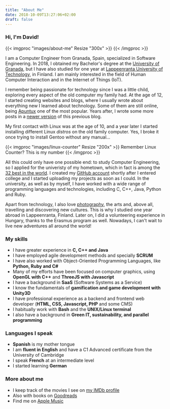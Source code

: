 ```yaml
---
title: "About Me"
date: 2018-10-09T13:27:06+02:00
draft: false
---
```


### Hi, I'm David!

{{< imgproc "images/about-me" Resize "300x" >}}
{{< /imgproc >}}

I am a Computer Engineer from Granada, Spain, specialized in Software
Engineering. In 2018, I obtained my Bachelor's degree at the [University
of Granada](http://www.ugr.es), but I have also studied for one year at
[Lappeenranta University of Technology](http://www.lut.fi), in Finland.
I am mainly interested in the field of Human Computer Interaction and in
the Internet of Things (IoT).

I remember being passionate for technology since I was a little child,
exploring every aspect of the old computer my family had. At the age of
12, I started creating websites and blogs, where I usually wrote about
everything new I learned about technology. Some of them are still online,
being [Apuntux](http://apuntuxold.blogspot.com) one of the most popular.
Years after, I wrote some more posts in a
[newer version](http://apuntux.blogspot.com) of this previous blog.

My first contact with Linux was at the age of 10, and a year later I
started installing different Linux *distros* on the old family computer.
Yes, I broke it once trying to install Gentoo without any manual...

{{< imgproc "images/linux-counter" Resize "200x" >}}
Remember Linux Counter? This is my number
{{< /imgproc >}}

All this could only have one possible end: to study Computer Engineering, so I applied for the univeristy of my hometown, which in fact is among the
[32 best in the world](https://www.elconfidencial.com/tecnologia/ciencia/2017-08-18/granada-ingenieria-informatica_1430045/). 
I created my [GitHub account](https://github.com/dvcarrillo) shortly
after I entered college and I started uploading my projects as soon as I
could. In the university, as well as by myself, I have worked with a wide
range of programming languages and technologies, including C, C++, Java,
Python and Ruby.

Apart from technology, I also love [photography](https://www.flickr.com/photos/davidvargas996/), 
the arts and, above all, travelling and discovering new cultures. This is
why I studied one year abroad in Lappeenranta, Finland. Later on, I did a
volunteering experience in Hungary, thanks to the Erasmus program as
well. Nowadays, I can't wait to live new adventures all around the world!

### My skills

- I have greater experience in **C, C++ and Java**
- I have employed agile development methods and specially **SCRUM**
- I have also worked with Object-Oriented Programming Languages, like **Python, Ruby and C#**
- Many of my efforts have been focused on computer graphics, using **OpenGL with C++** and **ThreeJS with Javascript**
- I have a background in **SaaS** (Software Systems as a Service)
- I know the fundamentals of **gamification and game development with Unity3D**
- I have professional experience as a backend and frontend web developer (**HTML, CSS, Javascript, PHP** and some CMS)
- I habitually work with **Bash** and the **UNIX/Linux terminal**
- I also have a background in **Green IT, sustainability, and parallel programming**

### Languages I speak

- **Spanish** is my mother tongue
- I am **fluent in English** and have a C1 Advanced certificate from the University of Cambridge
- I speak **French** at an intermediate level
- I started learning **German**

### More about me

- I keep track of the movies I see on [my IMDb profile](https://www.imdb.com/user/ur65303330/)
- Also with books on [Goodreads](https://www.goodreads.com/dvcarrillo)
- Find me on [Apple Music](https://itunes.apple.com/profile/dvcarrillo)
